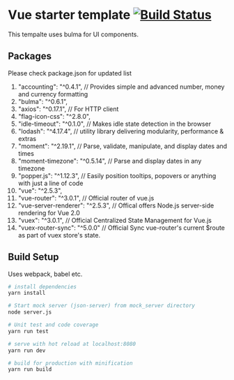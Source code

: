 # Vue starter template [![Build Status](https://travis-ci.org/sharmasourabh/vue-starter-template.svg?branch=develop)](https://travis-ci.org/sharmasourabh/vue-starter-template)

This tempalte uses bulma for UI components.

## Packages
Please check package.json for updated list

1. "accounting": "^0.4.1", // Provides simple and advanced number, money and currency formatting
1. "bulma": "^0.6.1",
1. "axios": "^0.17.1", // For HTTP client
1. "flag-icon-css": "^2.8.0",
1. "idle-timeout": "^0.1.0",  // Makes idle state detection in the browser
1. "lodash": "^4.17.4",    // utility library delivering modularity, performance & extras
1. "moment": "^2.19.1",    // Parse, validate, manipulate, and display dates and times
1. "moment-timezone": "^0.5.14", // Parse and display dates in any timezone
1. "popper.js": "^1.12.3", // Easily position tooltips, popovers or anything with just a line of code
1. "vue": "^2.5.3",
1. "vue-router": "^3.0.1", // Official router of vue.js
1. "vue-server-renderer": "^2.5.3", //  Offical offers Node.js server-side rendering for Vue 2.0
1. "vuex": "^3.0.1", // Official Centralized State Management for Vue.js
1. "vuex-router-sync": "^5.0.0" // Official Sync vue-router's current $route as part of vuex store's state.

## Build Setup

Uses webpack, babel etc.

``` bash
# install dependencies
yarn install

# Start mock server (json-server) from mock_server directory
node server.js

# Unit test and code coverage
yarn run test

# serve with hot reload at localhost:8080
yarn run dev

# build for production with minification
yarn run build
```
